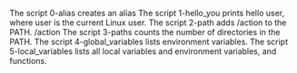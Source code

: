 The script 0-alias creates an alias
The script 1-hello_you prints hello user, where user is the current Linux user.
The script 2-path adds /action to the PATH. /action
The script 3-paths counts the number of directories in the PATH.
The script 4-global_variables lists environment variables.
The script 5-local_variables lists all local variables and environment variables, and functions. 

